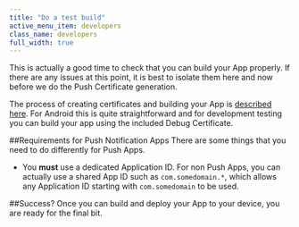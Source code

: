 ```yaml
---
title: "Do a test build"
active_menu_item: developers
class_name: developers
full_width: true
---
```



This is actually a good time to check that you can build your App properly. If there are any issues at this point, it is best to isolate them here and now before we do the Push Certificate generation.

The process of creating certificates and building your App is [described here](/developers/documentation/ac-mobile-build-phonegap/certificates/). For Android this is quite straightforward and for development testing you can build your app using the included Debug Certificate.

##Requirements for Push Notification Apps
There are some things that you need to do differently for Push Apps. 

 - You **must** use a dedicated Application ID. For non Push Apps, you can actually use a shared App ID such as `com.somedomain.*`, which allows any Application ID starting with `com.somedomain` to be used. 

##Success?
Once you can build and deploy your App to your device, you are ready for the final bit.



